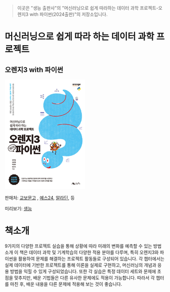 > 이곳은 "생능 출판사"의 "머신러닝으로 쉽게 따라하는 데이터 과학 프로젝트-오렌지3 with 파이썬(2024출판)"의 저장소입니다.

# 머신러닝으로 쉽게 따라 하는 데이터 과학 프로젝트
## 오렌지3 with 파이썬

<img src="https://raw.githubusercontent.com/suakii/Orange3-Python-MLDS/main/book_cover.jpg" alt="책 표지" width="50%">

판매처: [교보문고](https://product.kyobobook.co.kr/detail/S000213682155)
, [예스24](https://www.yes24.com/Product/Goods/128264511), [알라딘](https://www.aladin.co.kr/shop/wproduct.aspx?ItemId=342185006), 등

미리보기: [생능](https://www.booksr.co.kr/wp-content/uploads/2024/06/%EC%98%A4%EB%A0%8C%EC%A7%803-with-%ED%8C%8C%EC%9D%B4%EC%8D%AC-%EB%AF%B8%EB%A6%AC%EB%B3%B4%EA%B8%B0.pdf)

# 책소개
9가지의 다양한 프로젝트 실습을 통해
상황에 따라 미래의 변화를 예측할 수 있는 방법 소개
이 책은 데이터 과학 및 기계학습의 다양한 적용 분야를 다루며, 특히 오렌지3와 파이썬을 활용하여 문제를 해결하는 프로젝트 활동들로 구성되어 있습니다. 각 챕터에서는 실제 데이터에 기반한 프로젝트를 통해 이론을 실제로 구현하고, 머신러닝의 개념과 응용 방법을 익힐 수 있게 구성되었습니다.
또한 각 실습은 특정 데이터 세트와 문제에 초점을 맞추지만, 배운 기법들은 다른 유사한 문제에도 적용이 가능합니다. 따라서 각 챕터를 마친 후, 배운 내용을 다른 문제에 적용해 보는 것이 좋습니다.


